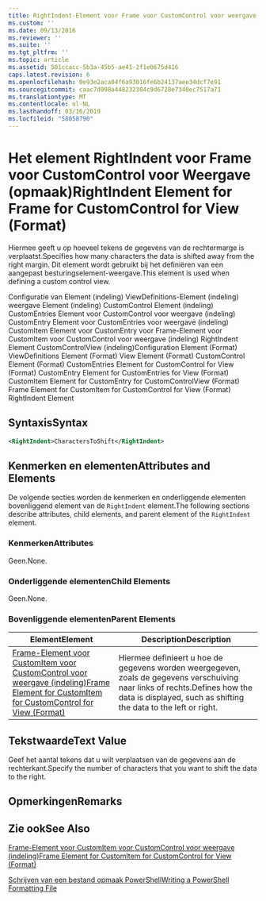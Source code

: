 ```yaml
---
title: RightIndent-Element voor Frame voor CustomControl voor weergave (indeling) | Microsoft Docs
ms.custom: ''
ms.date: 09/13/2016
ms.reviewer: ''
ms.suite: ''
ms.tgt_pltfrm: ''
ms.topic: article
ms.assetid: 501ccacc-5b3a-45b5-ae41-2f1e0675d416
caps.latest.revision: 6
ms.openlocfilehash: 0e93e2aca04f6a93016fe6b24137aee34dcf7e91
ms.sourcegitcommit: caac7d098a448232304c9d6728e7340ec7517a71
ms.translationtype: MT
ms.contentlocale: nl-NL
ms.lasthandoff: 03/16/2019
ms.locfileid: "58058790"
---
```

# <a name="rightindent-element-for-frame-for-customcontrol-for-view-format"></a><span data-ttu-id="f6494-102">Het element RightIndent voor Frame voor CustomControl voor Weergave (opmaak)</span><span class="sxs-lookup"><span data-stu-id="f6494-102">RightIndent Element for Frame for CustomControl for View (Format)</span></span>

<span data-ttu-id="f6494-103">Hiermee geeft u op hoeveel tekens de gegevens van de rechtermarge is verplaatst.</span><span class="sxs-lookup"><span data-stu-id="f6494-103">Specifies how many characters the data is shifted away from the right margin.</span></span> <span data-ttu-id="f6494-104">Dit element wordt gebruikt bij het definiëren van een aangepast besturingselement-weergave.</span><span class="sxs-lookup"><span data-stu-id="f6494-104">This element is used when defining a custom control view.</span></span>

<span data-ttu-id="f6494-105">Configuratie van Element (indeling) ViewDefinitions-Element (indeling) weergave Element (indeling) CustomControl Element (indeling) CustomEntries Element voor CustomControl voor weergave (indeling) CustomEntry Element voor CustomEntries voor weergave (indeling) CustomItem Element voor CustomEntry voor Frame-Element voor CustomItem voor CustomControl voor weergave (indeling) RightIndent Element CustomControlView (indeling)</span><span class="sxs-lookup"><span data-stu-id="f6494-105">Configuration Element (Format) ViewDefinitions Element (Format) View Element (Format) CustomControl Element (Format) CustomEntries Element for CustomControl for View (Format) CustomEntry Element for CustomEntries for View (Format) CustomItem Element for CustomEntry for CustomControlView (Format) Frame Element for CustomItem for CustomControl for View (Format) RightIndent Element</span></span>

## <a name="syntax"></a><span data-ttu-id="f6494-106">Syntaxis</span><span class="sxs-lookup"><span data-stu-id="f6494-106">Syntax</span></span>

```xml
<RightIndent>CharactersToShift</RightIndent>
```

## <a name="attributes-and-elements"></a><span data-ttu-id="f6494-107">Kenmerken en elementen</span><span class="sxs-lookup"><span data-stu-id="f6494-107">Attributes and Elements</span></span>

<span data-ttu-id="f6494-108">De volgende secties worden de kenmerken en onderliggende elementen bovenliggend element van de `RightIndent` element.</span><span class="sxs-lookup"><span data-stu-id="f6494-108">The following sections describe attributes, child elements, and parent element of the `RightIndent` element.</span></span>

### <a name="attributes"></a><span data-ttu-id="f6494-109">Kenmerken</span><span class="sxs-lookup"><span data-stu-id="f6494-109">Attributes</span></span>

<span data-ttu-id="f6494-110">Geen.</span><span class="sxs-lookup"><span data-stu-id="f6494-110">None.</span></span>

### <a name="child-elements"></a><span data-ttu-id="f6494-111">Onderliggende elementen</span><span class="sxs-lookup"><span data-stu-id="f6494-111">Child Elements</span></span>

<span data-ttu-id="f6494-112">Geen.</span><span class="sxs-lookup"><span data-stu-id="f6494-112">None.</span></span>

### <a name="parent-elements"></a><span data-ttu-id="f6494-113">Bovenliggende elementen</span><span class="sxs-lookup"><span data-stu-id="f6494-113">Parent Elements</span></span>

|<span data-ttu-id="f6494-114">Element</span><span class="sxs-lookup"><span data-stu-id="f6494-114">Element</span></span>|<span data-ttu-id="f6494-115">Description</span><span class="sxs-lookup"><span data-stu-id="f6494-115">Description</span></span>|
|-------------|-----------------|
|[<span data-ttu-id="f6494-116">Frame-Element voor CustomItem voor CustomControl voor weergave (indeling)</span><span class="sxs-lookup"><span data-stu-id="f6494-116">Frame Element for CustomItem for CustomControl for View (Format)</span></span>](./frame-element-for-customitem-for-customcontrol-for-view-format.md)|<span data-ttu-id="f6494-117">Hiermee definieert u hoe de gegevens worden weergegeven, zoals de gegevens verschuiving naar links of rechts.</span><span class="sxs-lookup"><span data-stu-id="f6494-117">Defines how the data is displayed, such as shifting the data to the left or right.</span></span>|

## <a name="text-value"></a><span data-ttu-id="f6494-118">Tekstwaarde</span><span class="sxs-lookup"><span data-stu-id="f6494-118">Text Value</span></span>

<span data-ttu-id="f6494-119">Geef het aantal tekens dat u wilt verplaatsen van de gegevens aan de rechterkant.</span><span class="sxs-lookup"><span data-stu-id="f6494-119">Specify the number of characters that you want to shift the data to the right.</span></span>

## <a name="remarks"></a><span data-ttu-id="f6494-120">Opmerkingen</span><span class="sxs-lookup"><span data-stu-id="f6494-120">Remarks</span></span>

## <a name="see-also"></a><span data-ttu-id="f6494-121">Zie ook</span><span class="sxs-lookup"><span data-stu-id="f6494-121">See Also</span></span>

[<span data-ttu-id="f6494-122">Frame-Element voor CustomItem voor CustomControl voor weergave (indeling)</span><span class="sxs-lookup"><span data-stu-id="f6494-122">Frame Element for CustomItem for CustomControl for View (Format)</span></span>](./frame-element-for-customitem-for-customcontrol-for-view-format.md)

[<span data-ttu-id="f6494-123">Schrijven van een bestand opmaak PowerShell</span><span class="sxs-lookup"><span data-stu-id="f6494-123">Writing a PowerShell Formatting File</span></span>](./writing-a-powershell-formatting-file.md)

